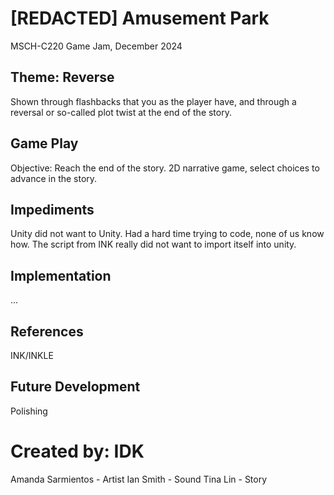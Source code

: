 # [REDACTED] Amusement Park
MSCH-C220 Game Jam, December 2024

## Theme: Reverse
Shown through flashbacks that you as the player have, and through a reversal or so-called plot twist at the end of the story.

## Game Play
Objective: Reach the end of the story.
2D narrative game, select choices to advance in the story.

## Impediments
Unity did not want to Unity.
Had a hard time trying to code, none of us know how.
The script from INK really did not want to import itself into unity.

## Implementation
...

## References
INK/INKLE

## Future Development
Polishing

# Created by: IDK
Amanda Sarmientos - Artist
Ian Smith - Sound
Tina Lin - Story
